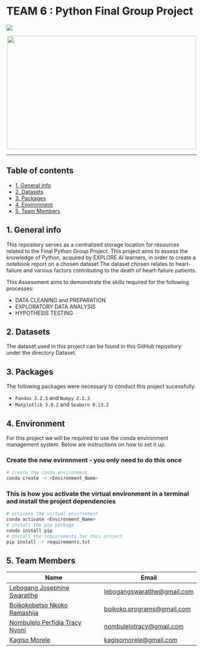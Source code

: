 # TEAM 6 : Python Final Group Project

![](https://img.shields.io/badge/Python-3776AB.svg?style=for-the-badge&logo=Python&logoColor=white)

<div id="main image" align="center">
  <img src="https://images.app.goo.gl/jKJsgjmhUkmebHrU9" width="500" height="300" alt=""/>
</div>

---

## Table of contents

- [1. General info](#project-description)
- [2. Datasets](#dataset)
- [3. Packages](#packages)
- [4. Environment](#environment)
- [5. Team Members](#team-members)

## 1. General info <a class="anchor" id="project-description"></a>

This repository serves as a centralized storage location for resources related to the Final Python Group Project. This project aims to assess the knowledge of Python, acquired by EXPLORE AI learners, in order to create a notebook report on a chosen dataset.The dataset chosen relates to heart-failure and various factors contributing to the death of heart-failure patients.

This Assessment aims to demonstrate the skills required for the following processes:

- DATA CLEANING and PREPARATION
- EXPLORATORY DATA ANALYSIS
- HYPOTHESIS TESTING

## 2. Datasets <a class="anchor" id="dataset"></a>

The dataset used in this project can be found in this GitHub repository under the directory Dataset.

## 3. Packages <a class="anchor" id="packages"></a>

The following packages were necessary to conduct this project sucessfully:

- `Pandas 2.2.3` and `Numpy 2.1.3`
- `Matplotlib 3.9.2` and `Seaborn 0.13.2`

## 4. Environment <a class="anchor" id="environment"></a>

For this project we will be required to use the conda environment management system. Below are instructions on how to set it up.

### Create the new evironment - you only need to do this once

```bash
# create the conda environment
conda create -n <Environment_Name>
```

### This is how you activate the virtual environment in a terminal and install the project dependencies

```bash
# activate the virtual environment
conda activate <Environment_Name>
# install the pip package
conda install pip
# install the requirements for this project
pip install -r requirements.txt
```

## 5. Team Members<a class="anchor" id="team-members"></a>

| Name                                                                | Email                       |
| ------------------------------------------------------------------- | --------------------------- |
| [Lebogang Josephine Swaratlhe](https://github.com/LeboSwaratlhe)    | lebogangswaratlhe@gmail.com |
| [Boikokobetso Nkoko Ramashija](https://github.com/Boikoko)          | boikoko.programs@gmail.com  |
| [Nombulelo Perfidia Tracy Nyoni](https://github.com/nombulelotracy) | nombulelotracy@gmail.com    |
| [Kagiso Morele](https://github.com/Kagisomorele)                    | kagisomorele@gmail.com      |
